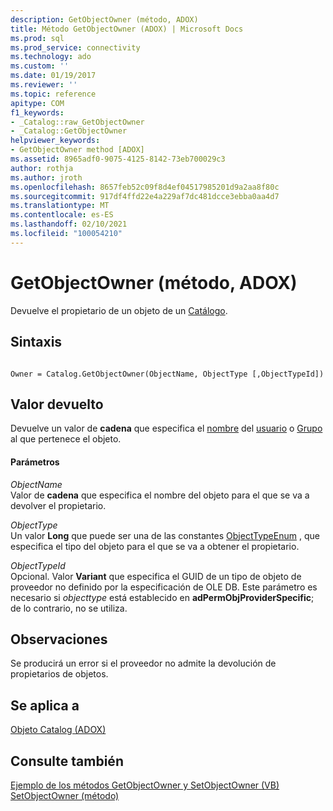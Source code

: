 ```yaml
---
description: GetObjectOwner (método, ADOX)
title: Método GetObjectOwner (ADOX) | Microsoft Docs
ms.prod: sql
ms.prod_service: connectivity
ms.technology: ado
ms.custom: ''
ms.date: 01/19/2017
ms.reviewer: ''
ms.topic: reference
apitype: COM
f1_keywords:
- _Catalog::raw_GetObjectOwner
- _Catalog::GetObjectOwner
helpviewer_keywords:
- GetObjectOwner method [ADOX]
ms.assetid: 8965adf0-9075-4125-8142-73eb700029c3
author: rothja
ms.author: jroth
ms.openlocfilehash: 8657feb52c09f8d4ef04517985201d9a2aa8f80c
ms.sourcegitcommit: 917df4ffd22e4a229af7dc481dcce3ebba0aa4d7
ms.translationtype: MT
ms.contentlocale: es-ES
ms.lasthandoff: 02/10/2021
ms.locfileid: "100054210"
---
```

# <a name="getobjectowner-method-adox"></a>GetObjectOwner (método, ADOX)
Devuelve el propietario de un objeto de un [Catálogo](./catalog-object-adox.md).  
  
## <a name="syntax"></a>Sintaxis  
  
```  
  
Owner = Catalog.GetObjectOwner(ObjectName, ObjectType [,ObjectTypeId])  
```  
  
## <a name="return-value"></a>Valor devuelto  
 Devuelve un valor de **cadena** que especifica el [nombre](./name-property-adox.md) del [usuario](./user-object-adox.md) o [Grupo](./group-object-adox.md) al que pertenece el objeto.  
  
#### <a name="parameters"></a>Parámetros  
 *ObjectName*  
 Valor de **cadena** que especifica el nombre del objeto para el que se va a devolver el propietario.  
  
 *ObjectType*  
 Un valor **Long** que puede ser una de las constantes [ObjectTypeEnum](./objecttypeenum.md) , que especifica el tipo del objeto para el que se va a obtener el propietario.  
  
 *ObjectTypeId*  
 Opcional. Valor **Variant** que especifica el GUID de un tipo de objeto de proveedor no definido por la especificación de OLE DB. Este parámetro es necesario si *objecttype* está establecido en **adPermObjProviderSpecific**; de lo contrario, no se utiliza.  
  
## <a name="remarks"></a>Observaciones  
 Se producirá un error si el proveedor no admite la devolución de propietarios de objetos.  
  
## <a name="applies-to"></a>Se aplica a  
 [Objeto Catalog (ADOX)](./catalog-object-adox.md)  
  
## <a name="see-also"></a>Consulte también  
 [Ejemplo de los métodos GetObjectOwner y SetObjectOwner (VB)](./getobjectowner-and-setobjectowner-methods-example-vb.md)   
 [SetObjectOwner (método)](./setobjectowner-method.md)